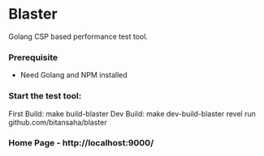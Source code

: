 # Blaster
Golang CSP based performance test tool.

### Prerequisite
  - Need Golang and NPM installed
  
### Start the test tool:
   First Build: make build-blaster
   Dev Build: make dev-build-blaster
   revel run github.com/bitansaha/blaster

### Home Page -  http://localhost:9000/
